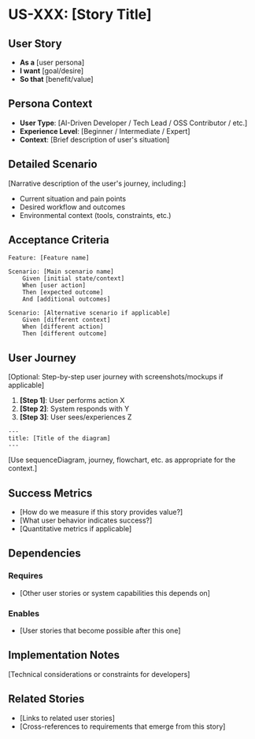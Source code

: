 # US-XXX: [Story Title]

## User Story

- **As a** [user persona]
- **I want** [goal/desire]
- **So that** [benefit/value]

## Persona Context

- **User Type**: [AI-Driven Developer / Tech Lead / OSS Contributor / etc.]
- **Experience Level**: [Beginner / Intermediate / Expert]
- **Context**: [Brief description of user's situation]

## Detailed Scenario

[Narrative description of the user's journey, including:]
- Current situation and pain points
- Desired workflow and outcomes
- Environmental context (tools, constraints, etc.)

## Acceptance Criteria

```gherkin
Feature: [Feature name]

Scenario: [Main scenario name]
    Given [initial state/context]
    When [user action]
    Then [expected outcome]
    And [additional outcomes]

Scenario: [Alternative scenario if applicable]
    Given [different context]
    When [different action]
    Then [different outcome]
```

## User Journey

[Optional: Step-by-step user journey with screenshots/mockups if applicable]

1. **[Step 1]**: User performs action X
2. **[Step 2]**: System responds with Y
3. **[Step 3]**: User sees/experiences Z

```mermaid
---
title: [Title of the diagram]
---

```

[Use sequenceDiagram, journey, flowchart, etc. as appropriate for the context.]

## Success Metrics

- [How do we measure if this story provides value?]
- [What user behavior indicates success?]
- [Quantitative metrics if applicable]

## Dependencies

### Requires
- [Other user stories or system capabilities this depends on]

### Enables
- [User stories that become possible after this one]

## Implementation Notes

[Technical considerations or constraints for developers]

## Related Stories

- [Links to related user stories]
- [Cross-references to requirements that emerge from this story]

